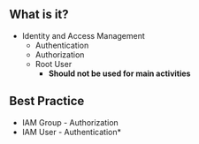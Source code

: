 ## What is it?
* Identity and Access Management
	* Authentication
	* Authorization
	* Root User 
		* **Should not be used for main activities**
## Best Practice
* IAM Group - Authorization
* IAM User - Authentication*